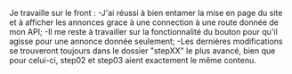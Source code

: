 Je travaille sur le front : 
-J'ai réussi à bien entamer la mise en page du site et à afficher les annonces grace à une connection à une route donnée de mon API;
-Il me reste à travailler sur la fonctionnalité du bouton pour qu'il agisse pour une annonce donnée seulement;
-Les dernières modifications se trouveront toujours dans le dossier "stepXX" le plus avancé, bien que pour celui-ci, step02 et step03 aient exactement le même contenu.